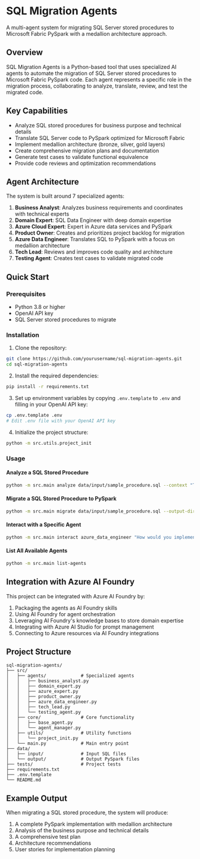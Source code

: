 # SQL Migration Agents

A multi-agent system for migrating SQL Server stored procedures to Microsoft Fabric PySpark with a medallion architecture approach.

## Overview

SQL Migration Agents is a Python-based tool that uses specialized AI agents to automate the migration of SQL Server stored procedures to Microsoft Fabric PySpark code. Each agent represents a specific role in the migration process, collaborating to analyze, translate, review, and test the migrated code.

## Key Capabilities

- Analyze SQL stored procedures for business purpose and technical details
- Translate SQL Server code to PySpark optimized for Microsoft Fabric
- Implement medallion architecture (bronze, silver, gold layers)
- Create comprehensive migration plans and documentation
- Generate test cases to validate functional equivalence
- Provide code reviews and optimization recommendations

## Agent Architecture

The system is built around 7 specialized agents:

1. **Business Analyst**: Analyzes business requirements and coordinates with technical experts
2. **Domain Expert**: SQL Data Engineer with deep domain expertise
3. **Azure Cloud Expert**: Expert in Azure data services and PySpark
4. **Product Owner**: Creates and prioritizes project backlog for migration
5. **Azure Data Engineer**: Translates SQL to PySpark with a focus on medallion architecture
6. **Tech Lead**: Reviews and improves code quality and architecture
7. **Testing Agent**: Creates test cases to validate migrated code

## Quick Start

### Prerequisites

- Python 3.8 or higher
- OpenAI API key
- SQL Server stored procedures to migrate

### Installation

1. Clone the repository:
```bash
git clone https://github.com/yourusername/sql-migration-agents.git
cd sql-migration-agents
```

2. Install the required dependencies:
```bash
pip install -r requirements.txt
```

3. Set up environment variables by copying `.env.template` to `.env` and filling in your OpenAI API key:
```bash
cp .env.template .env
# Edit .env file with your OpenAI API key
```

4. Initialize the project structure:
```bash
python -m src.utils.project_init
```

### Usage

#### Analyze a SQL Stored Procedure

```bash
python -m src.main analyze data/input/sample_procedure.sql --context "This procedure calculates RFM metrics for customers"
```

#### Migrate a SQL Stored Procedure to PySpark

```bash
python -m src.main migrate data/input/sample_procedure.sql --output-dir data/output/rfm_procedure
```

#### Interact with a Specific Agent

```bash
python -m src.main interact azure_data_engineer "How would you implement a slowly changing dimension type 2 in PySpark?"
```

#### List All Available Agents

```bash
python -m src.main list-agents
```

## Integration with Azure AI Foundry

This project can be integrated with Azure AI Foundry by:

1. Packaging the agents as AI Foundry skills
2. Using AI Foundry for agent orchestration
3. Leveraging AI Foundry's knowledge bases to store domain expertise
4. Integrating with Azure AI Studio for prompt management
5. Connecting to Azure resources via AI Foundry integrations

## Project Structure

```
sql-migration-agents/
├── src/
│   ├── agents/             # Specialized agents
│   │   ├── business_analyst.py
│   │   ├── domain_expert.py
│   │   ├── azure_expert.py
│   │   ├── product_owner.py
│   │   ├── azure_data_engineer.py
│   │   ├── tech_lead.py
│   │   └── testing_agent.py
│   ├── core/               # Core functionality
│   │   ├── base_agent.py
│   │   └── agent_manager.py
│   ├── utils/              # Utility functions
│   │   └── project_init.py
│   └── main.py             # Main entry point
├── data/
│   ├── input/              # Input SQL files
│   └── output/             # Output PySpark files
├── tests/                  # Project tests
├── requirements.txt
├── .env.template
└── README.md
```

## Example Output

When migrating a SQL stored procedure, the system will produce:

1. A complete PySpark implementation with medallion architecture
2. Analysis of the business purpose and technical details
3. A comprehensive test plan
4. Architecture recommendations
5. User stories for implementation planning

